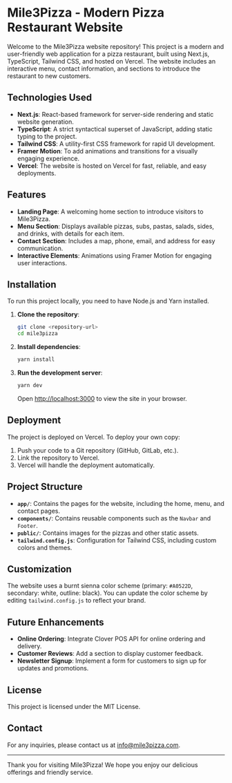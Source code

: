 # Mile3Pizza - Modern Pizza Restaurant Website

Welcome to the Mile3Pizza website repository! This project is a modern and user-friendly web application for a pizza restaurant, built using Next.js, TypeScript, Tailwind CSS, and hosted on Vercel. The website includes an interactive menu, contact information, and sections to introduce the restaurant to new customers.

## Technologies Used

- **Next.js**: React-based framework for server-side rendering and static website generation.
- **TypeScript**: A strict syntactical superset of JavaScript, adding static typing to the project.
- **Tailwind CSS**: A utility-first CSS framework for rapid UI development.
- **Framer Motion**: To add animations and transitions for a visually engaging experience.
- **Vercel**: The website is hosted on Vercel for fast, reliable, and easy deployments.

## Features

- **Landing Page**: A welcoming home section to introduce visitors to Mile3Pizza.
- **Menu Section**: Displays available pizzas, subs, pastas, salads, sides, and drinks, with details for each item.
- **Contact Section**: Includes a map, phone, email, and address for easy communication.
- **Interactive Elements**: Animations using Framer Motion for engaging user interactions.

## Installation

To run this project locally, you need to have Node.js and Yarn installed.

1. **Clone the repository**:
   ```sh
   git clone <repository-url>
   cd mile3pizza
   ```

2. **Install dependencies**:
   ```sh
   yarn install
   ```

3. **Run the development server**:
   ```sh
   yarn dev
   ```

   Open [http://localhost:3000](http://localhost:3000) to view the site in your browser.

## Deployment

The project is deployed on Vercel. To deploy your own copy:

1. Push your code to a Git repository (GitHub, GitLab, etc.).
2. Link the repository to Vercel.
3. Vercel will handle the deployment automatically.

## Project Structure

- **`app/`**: Contains the pages for the website, including the home, menu, and contact pages.
- **`components/`**: Contains reusable components such as the `Navbar` and `Footer`.
- **`public/`**: Contains images for the pizzas and other static assets.
- **`tailwind.config.js`**: Configuration for Tailwind CSS, including custom colors and themes.

## Customization

The website uses a burnt sienna color scheme (primary: `#A0522D`, secondary: white, outline: black). You can update the color scheme by editing `tailwind.config.js` to reflect your brand.

## Future Enhancements

- **Online Ordering**: Integrate Clover POS API for online ordering and delivery.
- **Customer Reviews**: Add a section to display customer feedback.
- **Newsletter Signup**: Implement a form for customers to sign up for updates and promotions.

## License

This project is licensed under the MIT License.

## Contact

For any inquiries, please contact us at [info@mile3pizza.com](mailto:info@mile3pizza.com).

---
Thank you for visiting Mile3Pizza! We hope you enjoy our delicious offerings and friendly service.